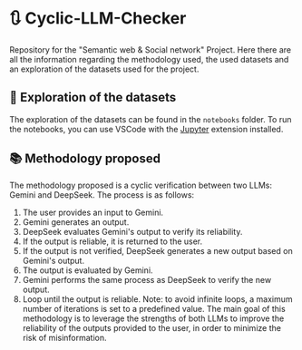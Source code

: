 # 🔃 Cyclic-LLM-Checker
Repository for the "Semantic web &amp; Social network" Project. Here there are all the information regarding the methodology used, the used datasets and an exploration of the datasets used for the project.

## 🔎 Exploration of the datasets
The exploration of the datasets can be found in the ```notebooks``` folder. To run the notebooks, you can use VSCode with the [Jupyter](https://marketplace.visualstudio.com/items?itemName=ms-toolsai.jupyter) extension installed.


## 📚 Methodology proposed
The methodology proposed is a cyclic verification between two LLMs: Gemini and DeepSeek. The process is as follows:
1. The user provides an input to Gemini.
2. Gemini generates an output.
3. DeepSeek evaluates Gemini's output to verify its reliability.
4. If the output is reliable, it is returned to the user.
5. If the output is not verified, DeepSeek generates a new output based on Gemini's output.
6. The output is evaluated by Gemini.
7. Gemini performs the same process as DeepSeek to verify the new output.
8. Loop until the output is reliable.
Note: to avoid infinite loops, a maximum number of iterations is set to a predefined value.
The main goal of this methodology is to leverage the strengths of both LLMs to improve the reliability of the outputs provided to the user, in order to minimize the risk of misinformation.